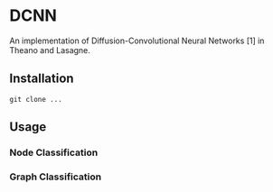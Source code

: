 # DCNN
An implementation of Diffusion-Convolutional Neural Networks [1] in Theano and Lasagne.

## Installation
    git clone ...

## Usage
### Node Classification
### Graph Classification

